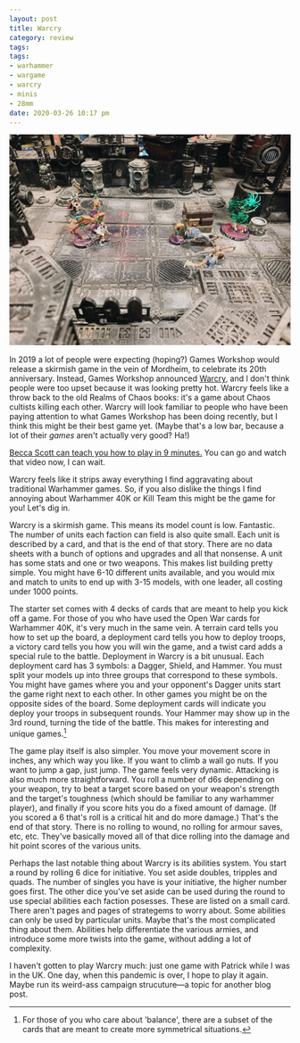 ```yaml
---
layout: post
title: Warcry
category: review
tags:
tags:
- warhammer
- wargame
- warcry
- minis
- 28mm
date: 2020-03-26 10:17 pm
---
```


![Warcry 40k](/assets/img/warcry-40k.jpg)

In 2019 a lot of people were expecting (hoping?) Games Workshop would release a skirmish game in the vein of Mordheim, to celebrate its 20th anniversary. Instead, Games Workshop announced [Warcry][], and I don't think people were too upset because it was looking pretty hot. Warcry feels like a throw back to the old Realms of Chaos books: it's a game about Chaos cultists killing each other. Warcry will look familiar to people who have been paying attention to what Games Workshop has been doing recently, but I think this might be their best game yet. (Maybe that's a low bar, because a lot of their *games* aren't actually very good? Ha!) 

[Becca Scott can teach you how to play in 9 minutes.][becca] You can go and watch that video now, I can wait.

Warcry feels like it strips away everything I find aggravating about traditional Warhammer games. So, if you also dislike the things I find annoying about Warhammer 40K or Kill Team this might be the game for you! Let's dig in.

Warcry is a skirmish game. This means its model count is low. Fantastic. The number of units each faction can field is also quite small. Each unit is described by a card, and that is the end of that story. There are no data sheets with a bunch of options and upgrades and all that nonsense. A unit has some stats and one or two weapons. This makes list building pretty simple. You might have 6-10 different units available, and you would mix and match to units to end up with 3-15 models, with one leader, all costing under 1000 points.

The starter set comes with 4 decks of cards that are meant to help you kick off a game. For those of you who have used the Open War cards for Warhammer 40K, it's very much in the same vein. A terrain card tells you how to set up the board, a deployment card tells you how to deploy troops, a victory card tells you how you will win the game, and a twist card adds a special rule to the battle. Deployment in Warcry is a bit unusual. Each deployment card has 3 symbols: a Dagger, Shield, and Hammer. You must split your models up into three groups that correspond to these symbols. You might have games where you and your opponent's Dagger units start the game right next to each other. In other games you might be on the opposite sides of the board. Some deployment cards will indicate you deploy your troops in subsequent rounds. Your Hammer may show up in the 3rd round, turning the tide of the battle. This makes for interesting and unique games.[^1]

The game play itself is also simpler. You move your movement score in inches, any which way you like. If you want to climb a wall go nuts. If you want to jump a gap, just jump. The game feels very dynamic. Attacking is also much more straightforward. You roll a number of d6s depending on your weapon, try to beat a target score based on your weapon's strength and the target's toughness (which should be familiar to any warhammer player), and finally if you score hits you do a fixed amount of damage. (If you scored a 6 that's roll is a critical hit and do more damage.) That's the end of that story. There is no rolling to wound, no rolling for armour saves, etc, etc. They've basically moved all of that dice rolling into the damage and hit point scores of the various units.

Perhaps the last notable thing about Warcry is its abilities system. You start a round by rolling 6 dice for initiative. You set aside doubles, tripples and quads. The number of singles you have is your initiative, the higher number goes first. The other dice you've set aside can be used during the round to use special abilities each faction posesses. These are listed on a small card. There aren't pages and pages of strategems to worry about. Some abilities can only be used by particular units. Maybe that's the most complicated thing about them. Abilities help differentiate the various armies, and introduce some more twists into the game, without adding a lot of complexity.

I haven't gotten to play Warcry much: just one game with Patrick while I was in the UK. One day, when this pandemic is over, I hope to play it again. Maybe run its weird-ass campaign strucuture—a topic for another blog post.




[becca]: https://www.youtube.com/watch?v=ViibcFMTQRU
[warcry]: https://ageofsigmar.com/warcry/

[^1]: For those of you who care about 'balance', there are a subset of the cards that are meant to create more symmetrical situations.